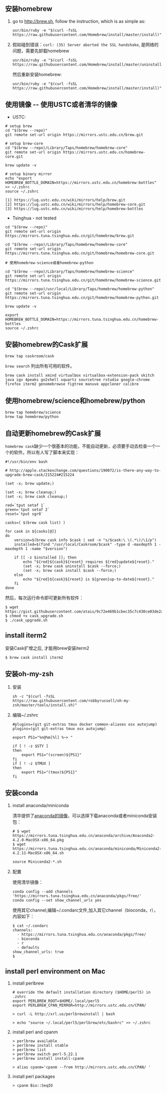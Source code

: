 
## 安装homebrew 

1. go to http://brew.sh, follow the instruction, which is as simple as:

	```
	usr/bin/ruby -e "$(curl -fsSL https://raw.githubusercontent.com/Homebrew/install/master/install)"
	```

2. 假如碰到错误：```curl: (35) Server aborted the SSL handshake```, 是网络的问题，需要先卸载homebrew

	```
	usr/bin/ruby -e "$(curl -fsSL https://raw.githubusercontent.com/Homebrew/install/master/uninstall)"
	```

    然后重新安装homebrew:

	```
	usr/bin/ruby -e "$(curl -fsSL https://raw.githubusercontent.com/Homebrew/install/master/install)"
	```

## 使用镜像 -- 使用USTC或者清华的镜像

* USTC:

```
# setup brew
cd "$(brew --repo)"
git remote set-url origin https://mirrors.ustc.edu.cn/brew.git

# setup brew-core
cd "$(brew --repo)/Library/Taps/homebrew/homebrew-core"
git remote set-url origin https://mirrors.ustc.edu.cn/homebrew-core.git

brew update -v 

# setup binary mirror
echo "export HOMEBREW_BOTTLE_DOMAIN=https://mirrors.ustc.edu.cn/homebrew-bottles" >> ~/.zshrc
source ~/.zshrc

[1] https://lug.ustc.edu.cn/wiki/mirrors/help/brew.git
[2] https://lug.ustc.edu.cn/wiki/mirrors/help/homebrew-core.git
[3] https://lug.ustc.edu.cn/wiki/mirrors/help/homebrew-bottles
```

* Tsinghua - not tested

```
cd "$(brew --repo)"
git remote set-url origin https://mirrors.tuna.tsinghua.edu.cn/git/homebrew/brew.git

cd "$(brew --repo)/Library/Taps/homebrew/homebrew-core"
git remote set-url origin https://mirrors.tuna.tsinghua.edu.cn/git/homebrew/homebrew-core.git

# 使用homebrew-science或者homebrew-python

cd "$(brew --repo)/Library/Taps/homebrew/homebrew-science"
git remote set-url origin https://mirrors.tuna.tsinghua.edu.cn/git/homebrew/homebrew-science.git

cd "$(brew --repo)/usr/local/Library/Taps/homebrew/homebrew-python"
git remote set-url origin https://mirrors.tuna.tsinghua.edu.cn/git/homebrew/homebrew-python.git

brew update -v

export HOMEBREW_BOTTLE_DOMAIN=https://mirrors.tuna.tsinghua.edu.cn/homebrew-bottles
source ~/.zshrc
```

## 安装homebrew的Cask扩展


```brew tap caskroom/cask```

`brew search` 列出所有可用的软件。

```brew cask install xmind virtualbox virtualbox-extension-pack skitch java igv 4peaks go2shell xquartz sourcetree rstudio google-chrome firefox iterm2 genomebrowse figtree manuve appclener calibre```

## 使用homebrew/science和homebrew/python

```
brew tap homebrew/science
brew tap homebrew/python
```

## 自动更新homebrew的Cask扩展

`homebrew cask`缺少一个很基本的功能，不能自动更新，必须要手动去检查一个一个的软件。所以有人写了脚本来实现：

```
#!/usr/bin/env bash

# http://apple.stackexchange.com/questions/190072/is-there-any-way-to-upgrade-brew-cask/215224#215224

(set -x; brew update;)

(set -x; brew cleanup;)
(set -x; brew cask cleanup;)

red=`tput setaf 1`
green=`tput setaf 2`
reset=`tput sgr0`

casks=( $(brew cask list) )

for cask in ${casks[@]}
do
    version=$(brew cask info $cask | sed -n "s/$cask:\ \(.*\)/\1/p")
    installed=$(find "/usr/local/Caskroom/$cask" -type d -maxdepth 1 -maxdepth 1 -name "$version")

    if [[ -z $installed ]]; then
        echo "${red}${cask}${reset} requires ${red}update${reset}."
        (set -x; brew cask uninstall $cask --force;)
        (set -x; brew cask install $cask --force;)
    else
        echo "${red}${cask}${reset} is ${green}up-to-date${reset}."
    fi
done

```

然后，每次运行命令即可更新所有软件：

```
$ wget https://gist.githubusercontent.com/atais/9c72e469b1cbec35c7c430ce03de2a6b/raw/36808a0544628398f26b48f7a3c7b309872ca2c6/cask_upgrade.sh
$ chmod +x cask_upgrade.sh
$ ./cask_upgrade.sh
```


## install iterm2

安装Cask扩增之后, 才能用brew安装iterm2

```$ brew cask install iterm2```



## 安装oh-my-zsh

1. 安装

	```sh -c "$(curl -fsSL https://raw.githubusercontent.com/robbyrussell/oh-my-zsh/master/tools/install.sh)"```

2. 编辑~/.zshrc

	```
	#plugins=(git git-extras tmux docker common-aliases osx autojump)
	plugins=(git git-extras tmux osx autojump)
	```
	
	```
	export PS1="%n@%m[%l] %~> "
	
	if [ ! -z $STY ]
	then
	    export PS1="(screen)${PS1}"
	fi
	if [ ! -z $TMUX ]
	then
	    export PS1="(tmux)${PS1}"
	fi
	```

## 安装conda

1. install anaconda/miniconda

    清华提供了[anaconda的镜像](https://mirrors.tuna.tsinghua.edu.cn/help/anaconda/)，可以选择下载anaconda或者miniconda安装包：

    ```
    # $ wget https://mirrors.tuna.tsinghua.edu.cn/anaconda/archive/Anaconda2-4.2.0-MacOSX-x86_64.pkg
    $ wget https://mirrors.tuna.tsinghua.edu.cn/anaconda/miniconda/Miniconda2-4.2.11-MacOSX-x86_64.sh

    source Miniconda2-*.sh
    ```

2. 配置

    使用清华镜像：
    ```
    conda config --add channels 'https://mirrors.tuna.tsinghua.edu.cn/anaconda/pkgs/free/'
    conda config --set show_channel_urls yes
    ```

    使用其它channel,编辑~/.condarc文件,加入其它channel（bioconda，r），内容如下：

    ``` 
    $ cat ~/.condarc
    channels:
      - https://mirrors.tuna.tsinghua.edu.cn/anaconda/pkgs/free/
      - bioconda
      - r
      - defaults
    show_channel_urls: true
    $ 
    ```

## install perl environment on Mac

1. install perlbrew

    ```
    # override the default installation directory ($HOME/perl5) in .zshrc
    export PERLBREW_ROOT=$HOME/.local/perl5
    export PERLBREW_CPAN_MIRROR=http://mirrors.ustc.edu.cn/CPAN/
    
    > curl -L http://xrl.us/perlbrewinstall | bash
    
    > echo "source ~/.local/perl5/perlbrew/etc/bashrc" >> ~/.zshrc
    ```

2. install perl and cpanm

    ```
    > perlbrew available
    > perlbrew install stable
    > perlbrew list
    > perlbrew switch perl-5.22.1
    > perlbrew install install-cpanm
    
    > alias cpanm='cpanm --from http://mirrors.ustc.edu.cn/CPAN/ '
    ```

3. install perl packages

    ```
    > cpanm Bio::SeqIO
    ```
